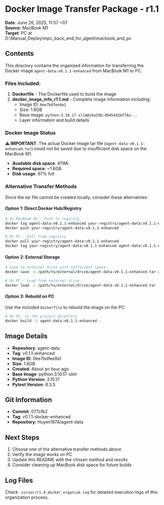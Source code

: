 # Docker Image Transfer Package - r1.1

**Date**: June 26, 2025, 11:57 +07  
**Source**: MacBook M1  
**Target**: PC at D:\Manual_Deploy\mpc_back_end_for_agent\macbook_and_pc  

## Contents

This directory contains the organized information for transferring the Docker image `agent-data:v0.1.1-enhanced` from MacBook M1 to PC.

### Files Included:

1. **Dockerfile** - The Dockerfile used to build the image
2. **docker_image_info_r1.1.md** - Complete image information including:
   - Image ID: `0ee7bdfee9a1`
   - Size: 1.6GB
   - Base image: `python:3.10.17-slim@sha256:49454d2bf78a...`
   - Layer information and build details

### Docker Image Status

**⚠️ IMPORTANT**: The actual Docker image tar file (`agent-data-v0.1.1-enhanced.tar`) could not be saved due to insufficient disk space on the MacBook M1.

- **Available disk space**: 411Mi
- **Required space**: ~1.6GB
- **Disk usage**: 97% full

### Alternative Transfer Methods

Since the tar file cannot be created locally, consider these alternatives:

#### Option 1: Direct Docker Hub/Registry
```bash
# On MacBook M1 - Push to registry
docker tag agent-data:v0.1.1-enhanced your-registry/agent-data:v0.1.1-enhanced
docker push your-registry/agent-data:v0.1.1-enhanced

# On PC - Pull from registry
docker pull your-registry/agent-data:v0.1.1-enhanced
docker tag your-registry/agent-data:v0.1.1-enhanced agent-data:v0.1.1-enhanced
```

#### Option 2: External Storage
```bash
# Save to external drive with sufficient space
docker save -o /path/to/external/drive/agent-data-v0.1.1-enhanced.tar agent-data:v0.1.1-enhanced

# On PC - Load from external drive
docker load -i /path/to/external/drive/agent-data-v0.1.1-enhanced.tar
```

#### Option 3: Rebuild on PC
Use the included `Dockerfile` to rebuild the image on the PC:
```bash
# On PC, in the project directory
docker build -t agent-data:v0.1.1-enhanced .
```

## Image Details

- **Repository**: agent-data
- **Tag**: v0.1.1-enhanced
- **Image ID**: 0ee7bdfee9a1
- **Size**: 1.6GB
- **Created**: About an hour ago
- **Base Image**: python:3.10.17-slim
- **Python Version**: 3.10.17
- **Pytest Version**: 8.3.5

## Git Information

- **Commit**: 077cfb2
- **Tag**: v0.1.1-docker-enhanced
- **Repository**: Huyen1974/agent-data

## Next Steps

1. Choose one of the alternative transfer methods above
2. Verify the image works on PC
3. Update this README with the chosen method and results
4. Consider cleaning up MacBook disk space for future builds

## Log Files

Check `.cursor/r1.4_docker_organize.log` for detailed execution logs of this organization process. 